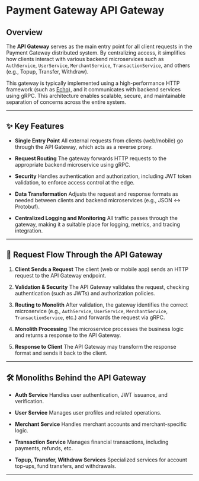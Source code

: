 # Payment Gateway API Gateway

## Overview

The **API Gateway** serves as the main entry point for all client requests in the Payment Gateway distributed system. By centralizing access, it simplifies how clients interact with various backend microservices such as `AuthService`, `UserService`, `MerchantService`, `TransactionService`, and others (e.g., Topup, Transfer, Withdraw).

This gateway is typically implemented using a high-performance HTTP framework (such as [Echo](https://echo.labstack.com/)), and it communicates with backend services using gRPC. This architecture enables scalable, secure, and maintainable separation of concerns across the entire system.

---

## ✨ Key Features

- **Single Entry Point**
  All external requests from clients (web/mobile) go through the API Gateway, which acts as a reverse proxy.

- **Request Routing**
  The gateway forwards HTTP requests to the appropriate backend microservice using gRPC.

- **Security**
  Handles authentication and authorization, including JWT token validation, to enforce access control at the edge.

- **Data Transformation**
  Adjusts the request and response formats as needed between clients and backend microservices (e.g., JSON ↔ Protobuf).

- **Centralized Logging and Monitoring**
  All traffic passes through the gateway, making it a suitable place for logging, metrics, and tracing integration.

---

## 🔄 Request Flow Through the API Gateway

1. **Client Sends a Request**
   The client (web or mobile app) sends an HTTP request to the API Gateway endpoint.

2. **Validation & Security**
   The API Gateway validates the request, checking authentication (such as JWTs) and authorization policies.

3. **Routing to Monolith**
   After validation, the gateway identifies the correct microservice (e.g., `AuthService`, `UserService`, `MerchantService`, `TransactionService`, etc.) and forwards the request via gRPC.

4. **Monolith Processing**
   The microservice processes the business logic and returns a response to the API Gateway.

5. **Response to Client**
   The API Gateway may transform the response format and sends it back to the client.

---

## 🛠️ Monoliths Behind the API Gateway

- **Auth Service**
  Handles user authentication, JWT issuance, and verification.

- **User Service**
  Manages user profiles and related operations.

- **Merchant Service**
  Handles merchant accounts and merchant-specific logic.

- **Transaction Service**
  Manages financial transactions, including payments, refunds, etc.

- **Topup, Transfer, Withdraw Services**
  Specialized services for account top-ups, fund transfers, and withdrawals.

---
